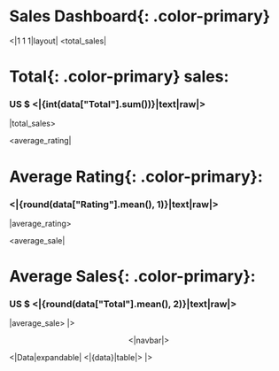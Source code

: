 # Sales **Dashboard**{: .color-primary}

<|1 1 1|layout|
<total_sales|
# **Total**{: .color-primary} sales:
### US $ <|{int(data["Total"].sum())}|text|raw|>
|total_sales>

<average_rating|
# Average **Rating**{: .color-primary}:
### <|{round(data["Rating"].mean(), 1)}|text|raw|>
|average_rating>

<average_sale|
# Average **Sales**{: .color-primary}:
### US $ <|{round(data["Total"].mean(), 2)}|text|raw|>
|average_sale>
|>

<center>
<|navbar|>
</center>

<|Data|expandable|
<|{data}|table|>
|>